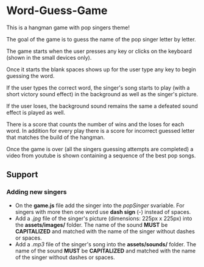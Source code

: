 # Word-Guess-Game

This is a hangman game with pop singers theme!

The goal of the game is to guess the name of the pop singer letter by letter.

The game starts when the user presses any key or clicks on the keyboard (shown in the small devices only).

Once it starts the blank spaces shows up for the user type any key to begin guessing the word.

If the user types the correct word, the singer's song starts to play (with a short victory sound effect) in the background as well as the singer's picture.

If the user loses, the background sound remains the same a defeated sound effect is played as well.

There is a score that counts the number of wins and the loses for each word. In addition for every play there is a score for incorrect guessed letter that matches the build of the hangman.

Once the game is over (all the singers guessing attempts are completed) a video from youtube is shown containing a sequence of the best pop songs.

## Support

### Adding new singers

* On the **game.js** file add the singer into the *popSinger* svariable. For singers with more then one word use **dash sign** (-) instead of spaces.
* Add a *.jpg* file of the singer's picture (dimensions: 225px x 225px) into the **assets/images/** folder. The name of the sound **MUST** be **CAPITALIZED** and matched with the name of the singer without dashes or spaces.
* Add a *.mp3* file of the singer's song into the **assets/sounds/** folder. The name of the sound **MUST** be **CAPITALIZED** and matched with the name of the singer without dashes or spaces.

